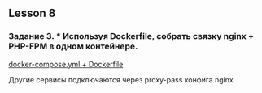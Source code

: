 ## Lesson 8

### Задание 3. * Используя Dockerfile, собрать связку nginx + PHP-FPM в одном контейнере.

[docker-compose.yml + Dockerfile](task3/docker-compose.yml)

Другие сервисы подключаются через proxy-pass конфига nginx
